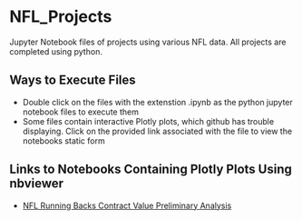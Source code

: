 # NFL_Projects
Jupyter Notebook files of projects using various NFL data. All projects are completed using python. 

## Ways to Execute Files
* Double click on the files with the extenstion .ipynb as the python jupyter notebook files to execute them
* Some files contain interactive Plotly plots, which github has trouble displaying. Click on the provided link associated with the file to view the notebooks static form

## Links to Notebooks Containing Plotly Plots Using nbviewer
* [NFL Running Backs Contract Value Preliminary Analysis](https://nbviewer.org/github/extremed1/NFL_Projects/blob/main/NFL%20RB%20Contract%20Value%20Analysis.ipynb)
